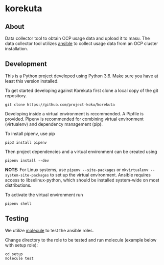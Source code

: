 # korekuta

## About
Data collector tool to obtain OCP usage data and upload it to masu. The data collector tool utilizes [ansible](https://www.ansible.com/) to collect usage data from an OCP cluster installation.

## Development

This is a Python project developed using Python 3.6. Make sure you have at least this version installed.

To get started developing against Korekuta first clone a local copy of the git repository.

```
git clone https://github.com/project-koku/korekuta
```

Developing inside a virtual environment is recommended. A Pipfile is provided. Pipenv is recommended for combining virtual environment (virtualenv) and dependency management (pip).

To install pipenv, use pip

```
pip3 install pipenv
```

Then project dependencies and a virtual environment can be created using

```
pipenv install --dev
```

**NOTE:** For Linux systems, use `pipenv --site-packages` or `mkvirtualenv --system-site-packages` to set up the virtual environment. Ansible requires access to libselinux-python, which should be installed system-wide on most distributions.

To activate the virtual environment run

```
pipenv shell
```

## Testing

We utilize [molecule](https://molecule.readthedocs.io/en/latest/) to test the ansible roles.

Change directory to the role to be tested and run molecule (example below with setup role):

```
cd setup
molecule test
```
